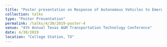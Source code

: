 ```yaml
---
title: "Poster presentation on Response of Autonomous Vehicles to Emergency Vehicles"
collection: talks
type: "Poster Presentation"
permalink: /talks/4/30/2019-poster-4
venue: "4th Annual Texas A&M Transportation Technology Conference"
date: 4/30/2019
location: "College Station, TX"
---
```

